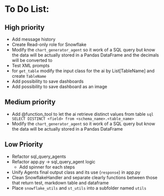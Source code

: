 # To Do List: 

## High priority 
- Add message history
- Create Read-only role for Snowflake
- Modify the `chart_generator_agent` so it work of a SQL query but know the data will be actually stored in a Pandas DataFrame and the decimals will be converted to 
- Test XML prompts
- for `get_table` modify the input class for the ai by List[TableName] and create `TableName`
- Add possibility to save dashboards
- Add possibility to save dashboard as an image

## Medium priority
- Add @function_tool to let the ai retrieve distinct values from table ```sql SELECT DISTINCT <field> from <schema_name>.<table_name>```
- Modify the `chart_generator_agent` so it work of a SQL query but know the data will be actually stored in a Pandas DataFrame

## Low Priority 
- Refactor sql_query_agents
- Refactor app.py -> sql_query_agent logic
    - Add spinner for each steps 
- Unify Agents final output class and its use (`response`) in app.py
- Clean SnowflakeHandler and separate clearly functions between those that return test, markdown table and dataframe
- Place `snowflake_utils` and `st_utils` into a subfolder named `utils`